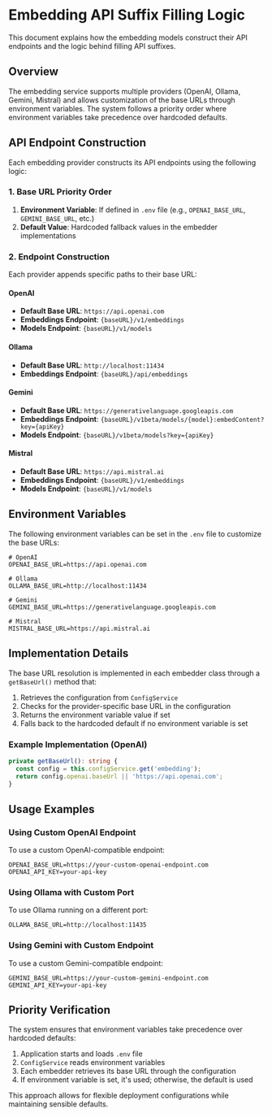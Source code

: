 # Embedding API Suffix Filling Logic

This document explains how the embedding models construct their API endpoints and the logic behind filling API suffixes.

## Overview

The embedding service supports multiple providers (OpenAI, Ollama, Gemini, Mistral) and allows customization of the base URLs through environment variables. The system follows a priority order where environment variables take precedence over hardcoded defaults.

## API Endpoint Construction

Each embedding provider constructs its API endpoints using the following logic:

### 1. Base URL Priority Order

1. **Environment Variable**: If defined in `.env` file (e.g., `OPENAI_BASE_URL`, `GEMINI_BASE_URL`, etc.)
2. **Default Value**: Hardcoded fallback values in the embedder implementations

### 2. Endpoint Construction

Each provider appends specific paths to their base URL:

#### OpenAI
- **Default Base URL**: `https://api.openai.com`
- **Embeddings Endpoint**: `{baseURL}/v1/embeddings`
- **Models Endpoint**: `{baseURL}/v1/models`

#### Ollama
- **Default Base URL**: `http://localhost:11434`
- **Embeddings Endpoint**: `{baseURL}/api/embeddings`

#### Gemini
- **Default Base URL**: `https://generativelanguage.googleapis.com`
- **Embeddings Endpoint**: `{baseURL}/v1beta/models/{model}:embedContent?key={apiKey}`
- **Models Endpoint**: `{baseURL}/v1beta/models?key={apiKey}`

#### Mistral
- **Default Base URL**: `https://api.mistral.ai`
- **Embeddings Endpoint**: `{baseURL}/v1/embeddings`
- **Models Endpoint**: `{baseURL}/v1/models`

## Environment Variables

The following environment variables can be set in the `.env` file to customize the base URLs:

```env
# OpenAI
OPENAI_BASE_URL=https://api.openai.com

# Ollama
OLLAMA_BASE_URL=http://localhost:11434

# Gemini
GEMINI_BASE_URL=https://generativelanguage.googleapis.com

# Mistral
MISTRAL_BASE_URL=https://api.mistral.ai
```

## Implementation Details

The base URL resolution is implemented in each embedder class through a `getBaseUrl()` method that:

1. Retrieves the configuration from `ConfigService`
2. Checks for the provider-specific base URL in the configuration
3. Returns the environment variable value if set
4. Falls back to the hardcoded default if no environment variable is set

### Example Implementation (OpenAI)

```typescript
private getBaseUrl(): string {
  const config = this.configService.get('embedding');
  return config.openai.baseUrl || 'https://api.openai.com';
}
```

## Usage Examples

### Using Custom OpenAI Endpoint

To use a custom OpenAI-compatible endpoint:

```env
OPENAI_BASE_URL=https://your-custom-openai-endpoint.com
OPENAI_API_KEY=your-api-key
```

### Using Ollama with Custom Port

To use Ollama running on a different port:

```env
OLLAMA_BASE_URL=http://localhost:11435
```

### Using Gemini with Custom Endpoint

To use a custom Gemini-compatible endpoint:

```env
GEMINI_BASE_URL=https://your-custom-gemini-endpoint.com
GEMINI_API_KEY=your-api-key
```

## Priority Verification

The system ensures that environment variables take precedence over hardcoded defaults:

1. Application starts and loads `.env` file
2. `ConfigService` reads environment variables
3. Each embedder retrieves its base URL through the configuration
4. If environment variable is set, it's used; otherwise, the default is used

This approach allows for flexible deployment configurations while maintaining sensible defaults.